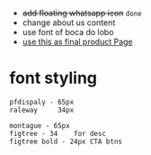 - ~~add floating whatsapp icon~~ `done`
- change about us content
- use font of boca do lobo
- [use this as final product Page](https://www.citco.it/en/heritage)

# font styling 
    pfdispaly - 65px 
    raleway     34px 

    montague - 65px 
    figtree - 34    for desc
    figtree bold - 24px CTA btns 